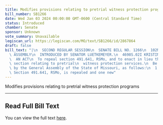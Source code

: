 ```yaml
---
title: Modifies provisions relating to pretrial witness protection programs
bill_number: SB1266
date: Wed Jan 03 2024 00:00:00 GMT-0600 (Central Standard Time)
status: Introduced
chamber: Senate
sponsor: Unknown
vote_summary: Unavailable
legiscan_url: https://legiscan.com/MO/text/SB1266/id/2867864
draft: false
bill_text: "|\n  SECOND REGULAR SESSION\n  SENATE BILL NO. 1266\n  102ND GENERA L\
  \ ASSEMBLY\n  INTRODUCED BY SENATOR LUETKEMEYER.\n  4698S.02I KRISTINA MARTIN, Secretary\n\
  \  AN ACT\n  To repeal section 491.641, RSMo, and to enact in lieu thereof one new\
  \ section relating to pretrial\n  witness protection services.\n  Be it enacted\
  \ by the General Assembly of the State of Missouri, as follows:\n  1 Section A.\
  \ Section 491.641, RSMo, is repealed and one new"
---
```

Modifies provisions relating to pretrial witness protection programs

---

## Read Full Bill Text

You can view the full text [here](https://legiscan.com/MO/text/SB1266/id/2867864).
